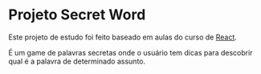 # Projeto Secret Word

Este projeto de estudo foi feito baseado em aulas do curso de [React](https://reactjs.org/).

É um game de palavras secretas onde o usuário tem dicas para descobrir qual é a palavra de determinado assunto.